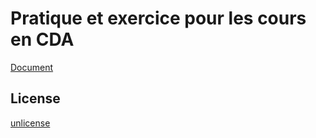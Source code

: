 # Pratique et exercice pour les cours en CDA

[Document](https://jjeanniard.github.io/CDA_2005)

## License

[unlicense](https://unlicense.org)
